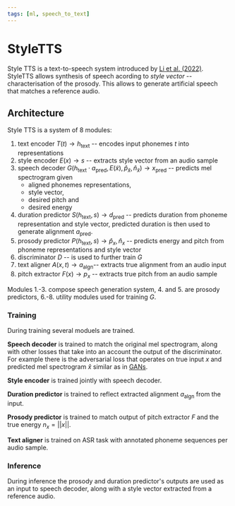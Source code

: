 ```yaml
---
tags: [ml, speech_to_text]
---
```


# StyleTTS

Style TTS is a text-to-speech system introduced by [Li et al.
(2022)](https://arxiv.org/pdf/2205.15439). StyleTTS allows synthesis of speech
acording to *style vector* -- characterisation of the prosody. This allows to
generate artificial speech that matches a reference audio.

## Architecture

Style TTS is a system of 8 modules:

1. text encoder $T(t) \rightarrow h_\text{text}$ -- encodes input phonemes $t$
   into representations
2. style encoder $E(x) \rightarrow s$ -- extracts style vector from an audio
   sample
3. speech decoder $G(h_\text{text} \cdot a_\text{pred}, E(\tilde{x}),
   \hat{p}_\tilde{x}, \hat{n}_\tilde{x}) \rightarrow x_\text{pred}$ -- predicts mel
   spectrogram given
    - aligned phonemes representations,
    - style vector,
    - desired pitch and
    - desired energy
4. duration predictor $S(h_\text{text}, s) \rightarrow d_\text{pred}$ -- predicts
   duration from phoneme representation and style vector, predicted duration is
   then used to generate alignment $a_\text{pred}$.
5. prosody predictor $P(h_\text{text}, s) \rightarrow \hat{p}_x, \hat{n}_x$ --
   predicts energy and pitch from phoneme representations and style vector
6. discriminator $D$ -- is used to further train $G$
7. text aligner $A(x, t) \rightarrow a_\text{algn}$-- extracts true alignment
   from an audio input
8. pitch extractor $F(x) \rightarrow p_x$ -- extracts true pitch from an audio
   sample

Modules 1.-3. compose speech generation system, 4. and 5. are prosody
predictors, 6.-8. utility modules used for training $G$.


### Training

During training several moduels are trained.

**Speech decoder** is trained to match the original mel spectrogram, along with
other losses that take into an account the output of the discriminator. For
example there is the adversarial loss that operates on true input $x$ and
predicted mel spectrogram $\hat{x}$ similar as in
[GANs](./generative_adversial_networks.md).

**Style encoder** is trained jointly with speech decoder.

**Duration predictor** is trained to reflect extracted alignment $a_\text{algn}$
from the input.

**Prosody predictor** is trained to match output of pitch extractor $F$ and the
true energy $n_x = ||x||$.

**Text aligner** is trained on ASR task with annotated phoneme sequences per
audio sample.

### Inference

During inference the prosody and duration predictor's outputs are used as an
input to speech decoder, along with a style vector extracted from a reference
audio.


